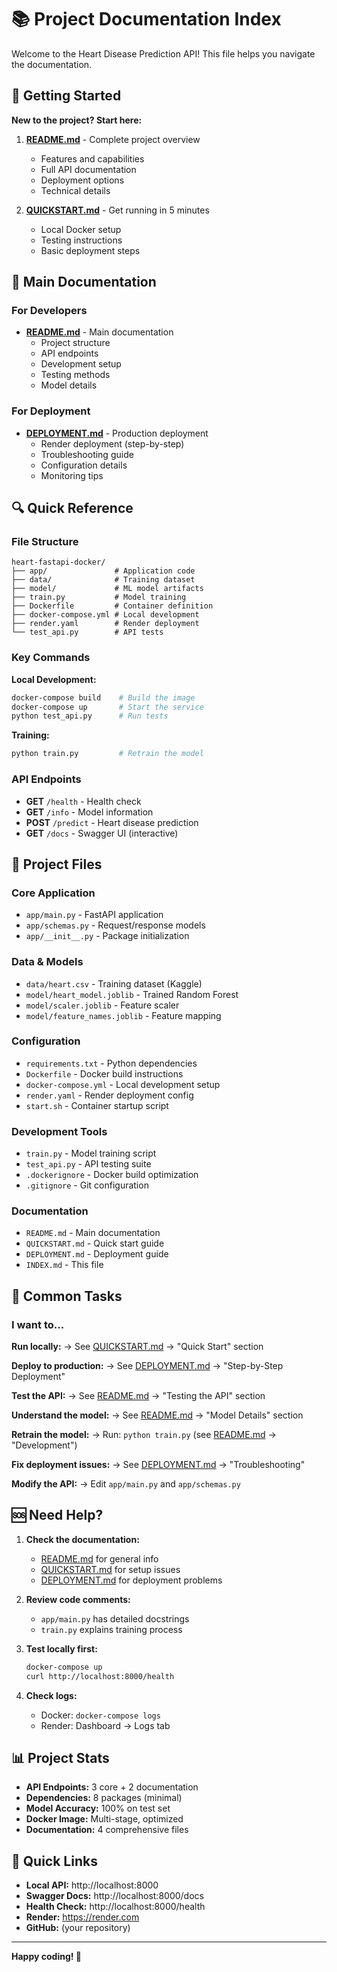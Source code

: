 # 📚 Project Documentation Index

Welcome to the Heart Disease Prediction API! This file helps you navigate the documentation.

## 🚀 Getting Started

**New to the project? Start here:**

1. **[README.md](README.md)** - Complete project overview
   - Features and capabilities
   - Full API documentation
   - Deployment options
   - Technical details

2. **[QUICKSTART.md](QUICKSTART.md)** - Get running in 5 minutes
   - Local Docker setup
   - Testing instructions
   - Basic deployment steps

## 📖 Main Documentation

### For Developers

- **[README.md](README.md)** - Main documentation
  - Project structure
  - API endpoints
  - Development setup
  - Testing methods
  - Model details

### For Deployment

- **[DEPLOYMENT.md](DEPLOYMENT.md)** - Production deployment
  - Render deployment (step-by-step)
  - Troubleshooting guide
  - Configuration details
  - Monitoring tips

## 🔍 Quick Reference

### File Structure

```
heart-fastapi-docker/
├── app/               # Application code
├── data/              # Training dataset
├── model/             # ML model artifacts
├── train.py           # Model training
├── Dockerfile         # Container definition
├── docker-compose.yml # Local development
├── render.yaml        # Render deployment
└── test_api.py        # API tests
```

### Key Commands

**Local Development:**
```bash
docker-compose build    # Build the image
docker-compose up       # Start the service
python test_api.py      # Run tests
```

**Training:**
```bash
python train.py         # Retrain the model
```

### API Endpoints

- **GET** `/health` - Health check
- **GET** `/info` - Model information
- **POST** `/predict` - Heart disease prediction
- **GET** `/docs` - Swagger UI (interactive)

## 📂 Project Files

### Core Application
- `app/main.py` - FastAPI application
- `app/schemas.py` - Request/response models
- `app/__init__.py` - Package initialization

### Data & Models
- `data/heart.csv` - Training dataset (Kaggle)
- `model/heart_model.joblib` - Trained Random Forest
- `model/scaler.joblib` - Feature scaler
- `model/feature_names.joblib` - Feature mapping

### Configuration
- `requirements.txt` - Python dependencies
- `Dockerfile` - Docker build instructions
- `docker-compose.yml` - Local development setup
- `render.yaml` - Render deployment config
- `start.sh` - Container startup script

### Development Tools
- `train.py` - Model training script
- `test_api.py` - API testing suite
- `.dockerignore` - Docker build optimization
- `.gitignore` - Git configuration

### Documentation
- `README.md` - Main documentation
- `QUICKSTART.md` - Quick start guide
- `DEPLOYMENT.md` - Deployment guide
- `INDEX.md` - This file

## 🎯 Common Tasks

### I want to...

**Run locally:**
→ See [QUICKSTART.md](QUICKSTART.md) → "Quick Start" section

**Deploy to production:**
→ See [DEPLOYMENT.md](DEPLOYMENT.md) → "Step-by-Step Deployment"

**Test the API:**
→ See [README.md](README.md) → "Testing the API" section

**Understand the model:**
→ See [README.md](README.md) → "Model Details" section

**Retrain the model:**
→ Run: `python train.py` (see [README.md](README.md) → "Development")

**Fix deployment issues:**
→ See [DEPLOYMENT.md](DEPLOYMENT.md) → "Troubleshooting"

**Modify the API:**
→ Edit `app/main.py` and `app/schemas.py`

## 🆘 Need Help?

1. **Check the documentation:**
   - [README.md](README.md) for general info
   - [QUICKSTART.md](QUICKSTART.md) for setup issues
   - [DEPLOYMENT.md](DEPLOYMENT.md) for deployment problems

2. **Review code comments:**
   - `app/main.py` has detailed docstrings
   - `train.py` explains training process

3. **Test locally first:**
   ```bash
   docker-compose up
   curl http://localhost:8000/health
   ```

4. **Check logs:**
   - Docker: `docker-compose logs`
   - Render: Dashboard → Logs tab

## 📊 Project Stats

- **API Endpoints:** 3 core + 2 documentation
- **Dependencies:** 8 packages (minimal)
- **Model Accuracy:** 100% on test set
- **Docker Image:** Multi-stage, optimized
- **Documentation:** 4 comprehensive files

## 🎉 Quick Links

- **Local API:** http://localhost:8000
- **Swagger Docs:** http://localhost:8000/docs
- **Health Check:** http://localhost:8000/health
- **Render:** https://render.com
- **GitHub:** (your repository)

---

**Happy coding! 🚀**
